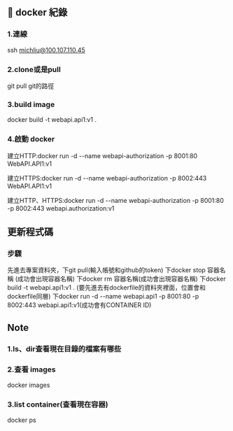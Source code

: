 ## 📄 docker 紀錄

### 1.連線
ssh michliu@100.107.110.45

### 2.clone或是pull
git pull git的路徑

### 3.build image
docker build -t webapi.api1:v1 .

### 4.啟動 docker
建立HTTP:docker run -d --name webapi-authorization -p 8001:80 WebAPI.API1:v1

建立HTTPS:docker run -d --name webapi-authorization -p 8002:443 WebAPI.API1:v1

建立HTTP、HTTPS:docker run -d --name webapi-authorization -p 8001:80 -p 8002:443 webapi.authorization:v1

## 更新程式碼

### 步驟
先進去專案資料夾，下git pull(輸入帳號和github的token)
下docker stop 容器名稱 (成功會出現容器名稱)
下docker rm 容器名稱(成功會出現容器名稱)
下docker build -t webapi.api1:v1 . (要先進去有dockerfile的資料夾裡面，位置會和dockerfile同層)
下docker run -d --name webapi.api1 -p 8001:80 -p 8002:443 webapi.api1:v1(成功會有CONTAINER ID)


##	Note
### 1.ls、dir查看現在目錄的檔案有哪些
### 2.查看 images
docker images 
### 3.list container(查看現在容器)
docker ps



